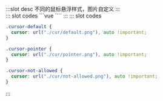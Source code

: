 <ContainerBox title="基础用法">
:::slot desc
不同的鼠标悬浮样式，图片自定义
:::
<div class="demoBox">
<Styles-Cursor-index />
</div>

<ShowCode>
::: slot codes
```vue
<template>
  <div class="Cursor">
    <div class="box cursor-default">鼠标移动到此处：default</div>
    <div class="box cursor-pointer">鼠标移动到此处：pointer</div>
    <div class="box cursor-not-allowed">鼠标移动到此处：not-allowed</div>
  </div>
</template>
<style scoped lang="less">
.Cursor {
  position: relative;
  display: flex;
  justify-content: space-evenly;
  width: 100%;
  font-size: 1vw;
}
</style>
````
:::
</ShowCode>

<ShowCode iskey>
::: slot codes

```css
.cursor-default {
  cursor: url("./cur/default.png"), auto !important;
}

.cursor-pointer {
  cursor: url("./cur/pointer.png"), auto !important;
}

.cursor-not-allowed {
  cursor: url("./cur/not-allowed.png"), auto !important;
}
```

:::
</ShowCode>
</ContainerBox>
